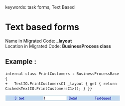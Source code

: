 ﻿keywords: task forms, Text Based

# Text based forms

Name in Migrated Code: **_layout**  
Location in Migrated Code: **BusinessProcess class**  

## Example :
```csdiff
internal class PrintCustomers : BusinessProcessBase 
{
+   TextIO.PrintCustomersC1 _layout { get { return Cached<TextIO.PrintCustomersC1>(); } }}
```

![2018 01 02 15H15 34](2018-01-02_15h15_34.jpg)